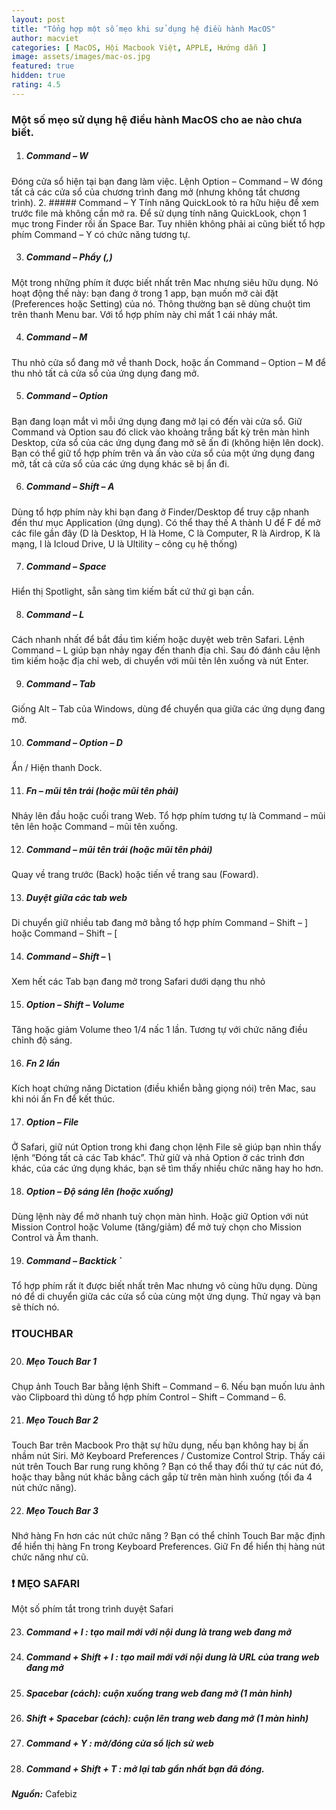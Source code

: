 ```yaml
---
layout: post
title: "Tổng hợp một số mẹo khi sử dụng hệ điều hành MacOS"
author: macviet
categories: [ MacOS, Hội Macbook Việt, APPLE, Hướng dẫn ]
image: assets/images/mac-os.jpg
featured: true
hidden: true
rating: 4.5
---
```


### Một số mẹo sử dụng hệ điều hành MacOS cho ae nào chưa biết.

1. ##### Command – W
  Đóng cửa sổ hiện tại bạn đang làm việc. Lệnh Option – Command – W đóng tất cả các cửa sổ của chương trình đang mở (nhưng không tắt chương trình).
2. ##### Command – Y
  Tính năng QuickLook tỏ ra hữu hiệu để xem trước file mà không cần mở ra. Để sử dụng tính năng QuickLook, chọn 1 mục trong Finder rồi ấn Space Bar. Tuy nhiên không phải ai cũng biết tổ hợp phím Command – Y có chức năng tương tự.

3. ##### Command – Phẩy (,)
  Một trong những phím ít được biết nhất trên Mac nhưng siêu hữu dụng. Nó hoạt động thế này: bạn đang ở trong 1 app, bạn muốn mở cài đặt (Preferences hoặc Setting) của nó. Thông thường bạn sẽ dùng chuột tìm trên thanh Menu bar. Với tổ hợp phím này chỉ mất 1 cái nháy mắt.

4. ##### Command – M
  Thu nhỏ cửa sổ đang mở về thanh Dock, hoặc ấn Command – Option – M để thu nhỏ tất cả cửa sổ của ứng dụng đang mở.

5. ##### Command – Option
  Bạn đang loạn mắt vì mỗi ứng dụng đang mở lại có đến vài cửa sổ. Giữ Command và Option sau đó click vào khoảng trắng bất kỳ trên màn hình Desktop, cửa sổ của các ứng dụng đang mở sẽ ấn đi (không hiện lên dock). Bạn có thể giữ tổ hợp phím trên và ấn vào cửa sổ của một ứng dụng đang mở, tất cả cửa sổ của các ứng dụng khác sẽ bị ẩn đi.

6. ##### Command – Shift – A
  Dùng tổ hợp phím này khi bạn đang ở Finder/Desktop để truy cập nhanh đến thư mục Application (ứng dụng). Có thể thay thế A thành U để F để mở các file gần đây (D là Desktop, H là Home, C là Computer, R là Airdrop, K là mạng, I là Icloud Drive, U là Ultility – công cụ hệ thống)

7. ##### Command – Space
  Hiển thị Spotlight, sẵn sàng tìm kiếm bất cứ thứ gì bạn cần.

8. ##### Command – L
  Cách nhanh nhất để bắt đầu tìm kiếm hoặc duyệt web trên Safari. Lệnh Command – L giúp bạn nhảy ngay đến thanh địa chỉ. Sau đó đánh câu lệnh tìm kiếm hoặc địa chỉ web, di chuyển với mũi tên lên xuống và nút Enter.

9. ##### Command – Tab
  Giống Alt – Tab của Windows, dùng để chuyển qua giữa các ứng dụng đang mở.

10. ##### Command – Option – D
  Ẩn / Hiện thanh Dock.

11. ##### Fn – mũi tên trái (hoặc mũi tên phải)
  Nhảy lên đầu hoặc cuối trang Web. Tổ hợp phím tương tự là Command – mũi tên lên hoặc Command – mũi tên xuống.

12. ##### Command – mũi tên trái (hoặc mũi tên phải)
  Quay về trang trước (Back) hoặc tiến về trang sau (Foward).

13. ##### Duyệt giữa các tab web
  Di chuyển giữ nhiều tab đang mở bằng tổ hợp phím Command – Shift – ] hoặc Command – Shift – [

14. ##### Command – Shift – \
  Xem hết các Tab bạn đang mở trong Safari dưới dạng thu nhỏ

15. ##### Option – Shift – Volume
  Tăng hoặc giảm Volume theo 1/4 nấc 1 lần. Tương tự với chức năng điều chỉnh độ sáng.

16. ##### Fn 2 lần
  Kích hoạt chứng năng Dictation (điều khiển bằng giọng nói) trên Mac, sau khi nói ấn Fn để kết thúc.

17. ##### Option – File
  Ở Safari, giữ nút Option trong khi đang chọn lệnh File sẽ giúp bạn nhìn thấy lệnh “Đóng tất cả các Tab khác”. Thử giữ và nhả Option ở các trình đơn khác, của các ứng dụng khác, bạn sẽ tìm thấy nhiều chức năng hay ho hơn.

18. ##### Option – Độ sáng lên (hoặc xuống)
  Dùng lệnh này để mở nhanh tuỳ chọn màn hình. Hoặc giữ Option với nút Mission Control hoặc Volume (tăng/giảm) để mở tuỳ chọn cho Mission Control và Âm thanh.

19. ##### Command – Backtick `
  Tổ hợp phím rất ít được biết nhất trên Mac nhưng vô cùng hữu dụng. Dùng nó để di chuyển giữa các cửa sổ của cùng một ứng dụng. Thử ngay và bạn sẽ thích nó.

### ❗TOUCHBAR

20. ##### Mẹo Touch Bar 1
  Chụp ảnh Touch Bar bằng lệnh Shift – Command – 6. Nếu bạn muốn lưu ảnh vào Clipboard thì dùng tổ hợp phím Control – Shift – Command – 6.

21. ##### Mẹo Touch Bar 2
  Touch Bar trên Macbook Pro thật sự hữu dụng, nếu bạn không hay bị ấn nhầm nút Siri. Mở Keyboard Preferences / Customize Control Strip. Thấy cái nút trên Touch Bar rung rung không ? Bạn có thể thay đổi thứ tự các nút đó, hoặc thay bằng nút khác bằng cách gắp từ trên màn hình xuống (tối đa 4 nút chức năng).

22. ##### Mẹo Touch Bar 3
  Nhớ hàng Fn hơn các nút chức năng ? Bạn có thể chỉnh Touch Bar mặc định để hiển thị hàng Fn trong Keyboard Preferences. Giữ Fn để hiển thị hàng nút chức năng như cũ.

### ❗ MẸO SAFARI

  Một số phím tắt trong trình duyệt Safari

23. ##### Command + I : tạo mail mới với nội dung là trang web đang mở

25. ##### Command + Shift + I : tạo mail mới với nội dung là URL của trang web đang mở

26. ##### Spacebar (cách): cuộn xuống trang web đang mở (1 màn hình)

27. ##### Shift + Spacebar (cách): cuộn lên trang web đang mở (1 màn hình)

28. ##### Command + Y : mở/đóng cửa sổ lịch sử web

29. ##### Command + Shift + T : mở lại tab gần nhất bạn đã đóng.

***Nguồn:*** Cafebiz